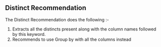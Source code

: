 ## Distinct Recommendation 

The Distinct Recommendation does the following :-

1. Extracts all the distincts present along with the column names followed by this keyword.
2. Recommends to use Group by with all the columns instead